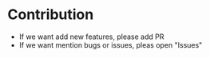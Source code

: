 # Contribution

- If we want add new features, please add PR
- If we want mention bugs or issues, pleas open "Issues"
